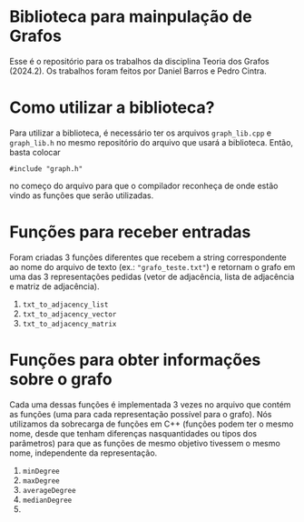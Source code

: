 # Biblioteca para mainpulação de Grafos
Esse é o repositório para os trabalhos da disciplina Teoria dos Grafos (2024.2). Os trabalhos foram feitos por Daniel Barros e Pedro Cintra.

# Como utilizar a biblioteca?

Para utilizar a biblioteca, é necessário ter os arquivos `graph_lib.cpp` e `graph_lib.h` no mesmo repositório do arquivo que usará a biblioteca. Então, basta colocar 

```
#include "graph.h"
```

no começo do arquivo para que o compilador reconheça de onde estão vindo as funções que serão utilizadas.



# Funções para receber entradas

Foram criadas 3 funções diferentes que recebem a string correspondente ao nome do arquivo de texto (ex.: `"grafo_teste.txt"`) e retornam o grafo em uma das 3 representações pedidas (vetor de adjacência, lista de adjacência e matriz de adjacência).

1. `txt_to_adjacency_list`
2. `txt_to_adjacency_vector`
3. `txt_to_adjacency_matrix`

# Funções para obter informações sobre o grafo

Cada uma dessas funções é implementada 3 vezes no arquivo que contém as funções (uma para cada representação possível para o grafo). Nós utilizamos da sobrecarga de funções em C++ (funções podem ter o mesmo nome, desde que tenham diferenças nasquantidades ou tipos dos parâmetros) para que as funções de mesmo objetivo tivessem o mesmo nome, independente da representação.

1. `minDegree`
2. `maxDegree`
3. `averageDegree`
4. `medianDegree`
5. 


